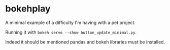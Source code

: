 # bokehplay
A minimal example of a difficulty I'm having with a pet project.

Running it with `bokeh serve --show button_update_minimal.py`.

Indeed it should be mentioned pandas and bokeh libraries must be installed.
